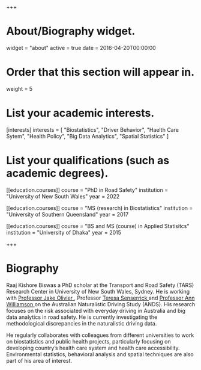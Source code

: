 +++
# About/Biography widget.
widget = "about"
active = true
date = 2016-04-20T00:00:00

# Order that this section will appear in.
weight = 5

# List your academic interests.
[interests]
  interests = [
    "Biostatistics",
    "Driver Behavior",
    "Haelth Care Sytem",
    "Health Policy",
    "Big Data Analytics",
    "Spatial Statistics"
  ]

# List your qualifications (such as academic degrees).
[[education.courses]]
  course = "PhD in Road Safety"
  institution = "University of New South Wales"
  year = 2022

[[education.courses]]
  course = "MS (research) in Biostatistics"
  institution = "University of Southern Queensland"
  year = 2017

[[education.courses]]
  course = "BS and MS (course) in Applied Statisitcs"
  institution = "University of Dhaka"
  year = 2015
 
+++

# Biography

Raaj Kishore Biswas a PhD scholar at the Transport and Road Safety (TARS) Research Center in University of New South Wales, Sydney. He is working with <a href="https://research.unsw.edu.au/people/associate-professor-jake-olivier"> Professor Jake Olivier </a>, Professor <a href="http://www.tars.unsw.edu.au/staffdirectory/professor_teresa_senserrick.html"> Teresa Senserrick </a> and <a href="http://www.tars.unsw.edu.au/staffdirectory/professor_ann_williamson.html"> Professor Ann Williamson </a> on the Australian Naturalistic Driving Study (ANDS). His research focuses on the risk associated with everyday driving in Australia and big data analytics in road safety. He is currently investigating the methodological discrepancies in the naturalistic driving data.

He regularly collaborates with colleagues from different universities to work on biostatistics and public health projects, particularly focusing on developing country’s health care system and health care accessibility. Environmental statistics, behavioral analysis and spatial techniques are also part of his area of interest.      



